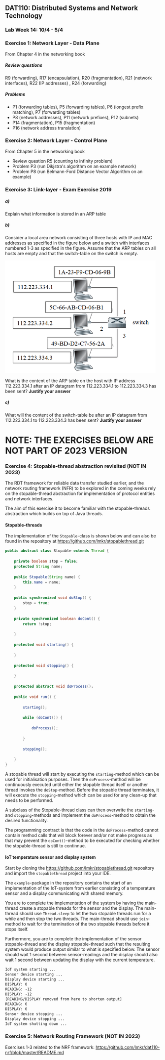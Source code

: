 ## DAT110: Distributed Systems and Network Technology

### Lab Week 14: 10/4 - 5/4

### Exercise 1: Network Layer - Data Plane

From Chapter 4 in the networking book

##### Review questions

R9 (forwarding), R17 (encapsulation), R20 (fragmentation), R21 (network interfaces), R22 (IP addresses) , R24 (forwarding)

##### Problems

- P1 (forwarding tables), P5 (forwarding tables), P6 (longest prefix matching), P7 (forwarding tables)
- P8 (network addresses), P11 (network prefixes), P12 (subnets)
- P14 (fragmentation), P15 (fragmentation)
- P16 (network address translation)

### Exercise 2: Network Layer - Control Plane

From Chapter 5 in the networking book

- Review question R5 (counting to infinity problem)
- Problem P3 (run Dikjstra's algorithm on an example network)
- Problem P8 (run Belmann-Ford Distance Vector Algorithm on an example)

### Exercise 3: Link-layer - Exam Exercise 2019

##### a)

Explain what information is stored in an ARP table

##### b)

Consider a local area network consisting of three hosts with IP and MAC addresses as specified in the figure below and a switch with interfaces numbered 1-3 as specified in the figure. Assume that the ARP tables on all hosts are empty and that the switch-table on the switch is empty.

![](assets/markdown-img-paste-20200409164038903.png)

What is the content of the ARP table on the host with IP address 112.223.334.1 after an IP datagram from 112.223.334.1 to 112.223.334.3 has been sent? **Justify your answer**

##### c)

What will the content of the switch-table be after an IP datagram from 112.223.334.1 to 112.223.334.3 has been sent? **Justify your answer**

# NOTE: THE EXERCISES BELOW ARE NOT PART OF 2023 VERSION

### Exercise 4: Stopable-thread abstraction revisited (NOT IN 2023)

The RDT framework for reliable data transfer studied earlier, and the network routing framework (NFR) to be explored in the coming weeks rely on the stopable-thread abstraction for implementation of protocol entities and network interfaces.

The aim of this exercise it to become familiar with the stopable-threads abstraction which builds on top of Java threads.

#### Stopable-threads

The implementation of the `Stopable`-class is shown below and can also be found in the repository at https://github.com/lmkr/stopablethread.git

```java
public abstract class Stopable extends Thread {

	private boolean stop = false;
	protected String name;

	public Stopable(String name) {
		this.name = name;
	}

	public synchronized void doStop() {
		stop = true;
	}

	private synchronized boolean doCont() {
		return !stop;

	}

	protected void starting() {

	}

	protected void stopping() {

	}

	protected abstract void doProcess();

	public void run() {

		starting();

		while (doCont()) {

			doProcess();

		}

		stopping();

	}
}

```

A stopable thread will start by executing the `starting`-method which can be used for initialisation purposes. Then the `doProcess`-method will be continuously executed until either the stopable thread itself or another thread invokes the `doStop`-method. Before the stopable thread terminates, it will execute the `stopping`-method which can be used for any clean-up that needs to be performed.

A subclass of the Stopable-thread class can then overwrite the `starting`- and `stopping`-methods and implement the `doProcess`-method to obtain the desired functionality.

The programming contract is that the code in the `doProcess`-method cannot contain method calls that will block forever and/or not make progress as that may prevent the `doCont()`-method to be executed for checking whether the stopable-thread is still to continnue.

#### IoT temperature sensor and display system

Start by cloning the https://github.com/lmkr/stopablethread.git repository and import the `stopablethread` project into your IDE.

The `example`-package in the repository contains the start of an implementation of the IoT-system from earlier consisting of a temperature sensor and a display communicating with shared memory.

You are to complete the implementation of the system by having the main-thread create a stopable threads for the sensor and the display. The main-thread should use `Thread.sleep` to let the two stopable threads run for a while and then stop the two threads. The main-thread should use `join`-method to wait for the termination of the two stopable threads before it stops itself.

Furthermore, you are to complete the implementation of the sensor stopable-thread and the display stopable-thread such that the resulting system would produce output similar to what is specified below. The sensor should wait 1 second between sensor-readings and the display should also wait 1 second between updating the display with the current temperature.

```
IoT system starting ...
Sensor device starting ...
Display device starting ...
DISPLAY: 0
READING: -12
DISPLAY: -12
[READING/DISPLAY removed from here to shorten output]
READING: 6
DISPLAY: 6
Sensor device stopping ...
Display device stopping ...
IoT system shutting down ...
```

### Exercise 5: Network Routing Framework (NOT IN 2023)

Exercises 1-3 related to the NRF framework: https://github.com/lmkr/dat110-nrf/blob/master/README.md
